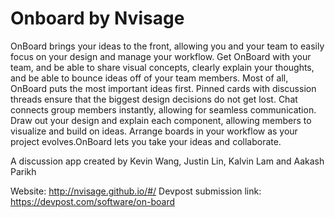 # Onboard by Nvisage

OnBoard brings your ideas to the front, allowing you and your team to easily focus on your design and manage your workflow. Get OnBoard with your team, and be able to share visual concepts, clearly explain your thoughts, and be able to bounce ideas off of your team members. Most of all, OnBoard puts the most important ideas first. Pinned cards with discussion threads ensure that the biggest design decisions do not get lost. Chat connects group members instantly, allowing for seamless communication. Draw out your design and explain each component, allowing members to visualize and build on ideas. Arrange boards in your workflow as your project evolves.OnBoard lets you take your ideas and collaborate.

A discussion app created by Kevin Wang, Justin Lin, Kalvin Lam and Aakash Parikh 


Website: http://nvisage.github.io/#/
Devpost submission link: https://devpost.com/software/on-board
